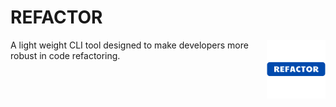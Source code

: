 # REFACTOR

<img src="./logo.png" align="right"
     alt="Nano ID logo by Anton Lovchikov" width="94"  height="94">

A light weight CLI tool designed to make developers more robust in code refactoring.